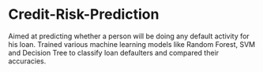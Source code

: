 # Credit-Risk-Prediction
Aimed at predicting whether a person will be doing any default activity for his loan. Trained various machine learning models like Random Forest, SVM and Decision Tree to classify loan defaulters and compared their accuracies.

